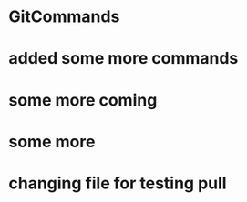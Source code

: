 # GitCommands

# added some more commands

# some more coming

# some more

# changing file for testing pull
